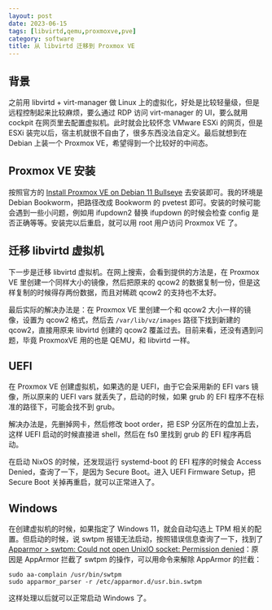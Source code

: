 ```yaml
---
layout: post
date: 2023-06-15
tags: [libvirtd,qemu,proxmoxve,pve]
category: software
title: 从 libvirtd 迁移到 Proxmox VE
---
```


## 背景

之前用 libvirtd + virt-manager 做 Linux 上的虚拟化，好处是比较轻量级，但是远程控制起来比较麻烦，要么通过 RDP 访问 virt-manager 的 UI，要么就用 cockpit 在网页里去配置虚拟机。此时就会比较怀念 VMware ESXi 的网页，但是 ESXi 装完以后，宿主机就很不自由了，很多东西没法自定义。最后就想到在 Debian 上装一个 Proxmox VE，希望得到一个比较好的中间态。

## Proxmox VE 安装

按照官方的 [Install Proxmox VE on Debian 11 Bullseye](https://pve.proxmox.com/wiki/Install_Proxmox_VE_on_Debian_11_Bullseye) 去安装即可。我的环境是 Debian Bookworm，把路径改成 Bookworm 的 pvetest 即可。安装的时候可能会遇到一些小问题，例如用 ifupdown2 替换 ifupdown 的时候会检查 config 是否正确等等。安装完以后重启，就可以用 root 用户访问 Proxmox VE 了。

## 迁移 libvirtd 虚拟机

下一步是迁移 libvirtd 虚拟机。在网上搜索，会看到提供的方法是，在 Proxmox VE 里创建一个同样大小的镜像，然后把原来的 qcow2 的数据复制一份，但是这样复制的时候得存两份数据，而且对稀疏 qcow2 的支持也不太好。

最后实际的解决办法是：在 Proxmox VE 里创建一个和 qcow2 大小一样的镜像，设置为 qcow2 格式，然后去 `/var/lib/vz/images` 路径下找到新建的 qcow2，直接用原来 libvirtd 创建的 qcow2 覆盖过去。目前来看，还没有遇到问题，毕竟 ProxmoxVE 用的也是 QEMU，和 libvirtd 一样。

## UEFI

在 Proxmox VE 创建虚拟机，如果选的是 UEFI，由于它会采用新的 EFI vars 镜像，所以原来的 UEFI vars 就丢失了，启动的时候，如果 grub 的 EFI 程序不在标准的路径下，可能会找不到 grub。

解决办法是，先删掉网卡，然后修改 boot order，把 ESP 分区所在的盘加上去，这样 UEFI 启动的时候直接进 shell，然后在 fs0 里找到 grub 的 EFI 程序再启动。

在启动 NixOS 的时候，还发现运行 systemd-boot 的 EFI 程序的时候会 Access Denied，查询了一下，是因为 Secure Boot。进入 UEFI Firmware Setup，把 Secure Boot 关掉再重启，就可以正常进入了。

## Windows

在创建虚拟机的时候，如果指定了 Windows 11，就会自动勾选上 TPM 相关的配置。但启动的时候，说 swtpm 报错无法启动，按照错误信息查询了一下，找到了 [Apparmor > swtpm: Could not open UnixIO socket: Permission denied](https://github.com/quickemu-project/quickemu/issues/487)：原因是 AppArmor 拦截了 swtpm 的操作，可以用命令来解除 AppArmor 的拦截：

```shell
sudo aa-complain /usr/bin/swtpm
sudo apparmor_parser -r /etc/apparmor.d/usr.bin.swtpm
```

这样处理以后就可以正常启动 Windows 了。
